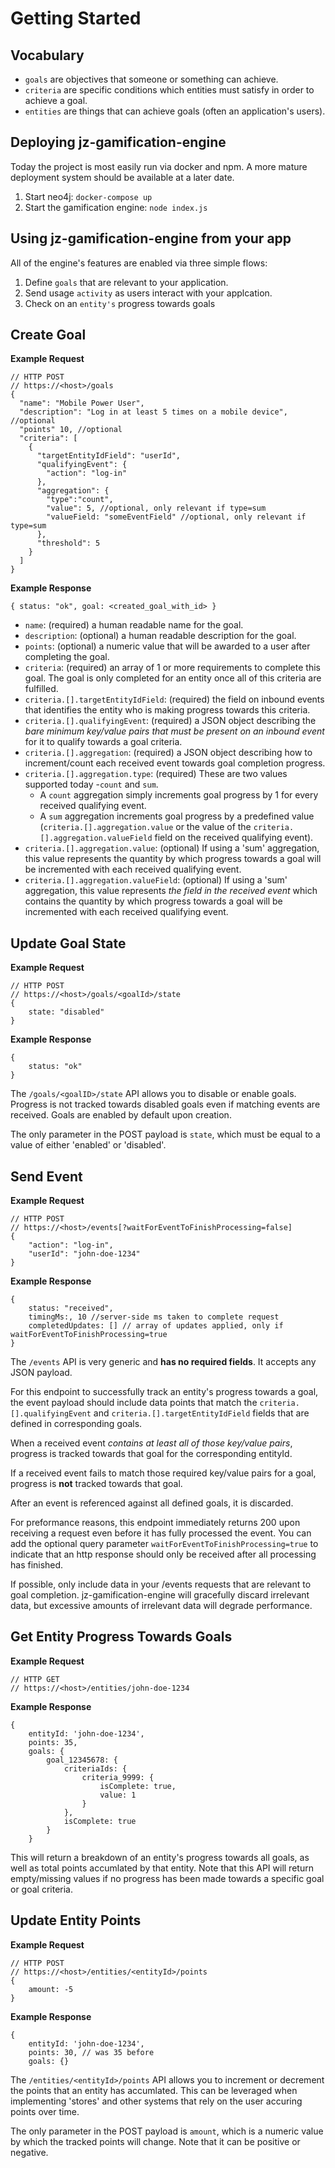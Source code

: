 # Getting Started 

## Vocabulary

* `goals` are objectives that someone or something can achieve.
* `criteria` are specific conditions which entities must satisfy in order to achieve a goal. 
* `entities` are things that can achieve goals (often an application's users).

## Deploying jz-gamification-engine

Today the project is most easily run via docker and npm. A more mature deployment system should be available at a later date.

1. Start neo4j: `docker-compose up`
2. Start the gamification engine: `node index.js`

## Using jz-gamification-engine from your app
All of the engine's features are enabled via three simple flows:

1. Define `goals` that are relevant to your application.
2. Send usage `activity` as users interact with your applcation.
3. Check on an `entity's` progress towards goals

## Create Goal

**Example Request**
```
// HTTP POST 
// https://<host>/goals
{
  "name": "Mobile Power User",
  "description": "Log in at least 5 times on a mobile device", //optional
  "points" 10, //optional
  "criteria": [
    {
      "targetEntityIdField": "userId",
      "qualifyingEvent": {
        "action": "log-in"
      },
      "aggregation": {
      	"type":"count",
        "value": 5, //optional, only relevant if type=sum
        "valueField: "someEventField" //optional, only relevant if type=sum
      },
      "threshold": 5
    }
  ]
}
```

**Example Response**
```
{ status: "ok", goal: <created_goal_with_id> }
```

* `name`: (required) a human readable name for the goal.
* `description`: (optional) a human readable description for the goal.
* `points`: (optional) a numeric value that will be awarded to a user after completing the goal.
* `criteria`: (required) an array of 1 or more requirements to complete this goal. The goal is only completed for an entity once all of this criteria are fulfilled.
* `criteria.[].targetEntityIdField`: (required) the field on inbound events that identifies the entity who is making progress towards this criteria.
* `criteria.[].qualifyingEvent`: (required) a JSON object describing the *bare minimum key/value pairs that must be present on an inbound event* for it to qualify towards a goal criteria. 
* `criteria.[].aggregation`: (required) a JSON object describing how to increment/count each received event towards goal completion progress.
* `criteria.[].aggregation.type`: (required) These are two values supported today -`count` and `sum`. 
    * A `count` aggregation simply increments goal progress by 1 for every received qualifying event.
    * A `sum` aggregation increments goal progress by a predefined value (`criteria.[].aggregation.value` or the value of the `criteria.[].aggregation.valueField` field on the received qualifying event).
* `criteria.[].aggregation.value`: (optional) If using a 'sum' aggregation, this value represents the quantity by which progress towards a goal will be incremented with each received qualifying event.
* `criteria.[].aggregation.valueField`: (optional) If using a 'sum' aggregation, this value represents *the field in the received event* which contains the quantity by which progress towards a goal will be incremented with each received qualifying event.

## Update Goal State

**Example Request**
```
// HTTP POST 
// https://<host>/goals/<goalId>/state
{
    state: "disabled"
}
```

**Example Response**
```
{
    status: "ok"
}
```

The `/goals/<goalID>/state` API allows you to disable or enable goals. Progress is not tracked towards disabled goals even if matching events are received. Goals are enabled by default upon creation. 

The only parameter in the POST payload is `state`, which must be equal to a value of either 'enabled' or 'disabled'.

## Send Event

**Example Request**
```
// HTTP POST 
// https://<host>/events[?waitForEventToFinishProcessing=false]
{
    "action": "log-in",
    "userId": "john-doe-1234"
}
```

**Example Response**
```
{ 
    status: "received",
    timingMs:, 10 //server-side ms taken to complete request
    completedUpdates: [] // array of updates applied, only if waitForEventToFinishProcessing=true
}
```

The `/events` API is very generic and **has no required fields**. It accepts any JSON payload.

For this endpoint to successfully track an entity's progress towards a goal, the event payload should include data points that match the `criteria.[].qualifyingEvent` and `criteria.[].targetEntityIdField` fields that are defined in corresponding goals. 

When a received event *contains at least all of those key/value pairs*, progress is tracked towards that goal for the corresponding entityId. 

If a received event fails to match those required key/value pairs for a goal, progress is **not** tracked towards that goal.

After an event is referenced against all defined goals, it is discarded.

For preformance reasons, this endpoint immediately returns 200 upon receiving a request even before it has fully processed the event. You can add the optional query parameter `waitForEventToFinishProcessing=true` to indicate that an http response should only be received after all processing has finished.

If possible, only include data in your /events requests that are relevant to goal completion. jz-gamification-engine will gracefully discard irrelevant data, but excessive amounts of irrelevant data will degrade performance.

## Get Entity Progress Towards Goals

**Example Request**
```
// HTTP GET 
// https://<host>/entities/john-doe-1234
```

**Example Response**
```
{
    entityId: 'john-doe-1234',
    points: 35,
    goals: {
        goal_12345678: {
            criteriaIds: {
                criteria_9999: {
                    isComplete: true,
                    value: 1
                }
            },
            isComplete: true
        }
    }
```

This will return a breakdown of an entity's progress towards all goals, as well as total points accumlated by that entity. Note that this API will return empty/missing values if no progress has been made towards a specific goal or goal criteria.

## Update Entity Points

**Example Request**
```
// HTTP POST 
// https://<host>/entities/<entityId>/points
{
    amount: -5
}
```

**Example Response**
```
{
    entityId: 'john-doe-1234',
    points: 30, // was 35 before
    goals: {}
```

The `/entities/<entityId>/points` API allows you to increment or decrement the points that an entity has accumlated. This can be leveraged when implementing 'stores' and other systems that rely on the user accuring points over time. 

The only parameter in the POST payload is `amount`, which is a numeric value by which the tracked points will change. Note that it can be positive or negative.

